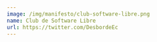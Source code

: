 ```yaml
---
image: /img/manifesto/club-software-libre.png
name: Club de Software Libre
url: https://twitter.com/DesbordeEc
---
```

